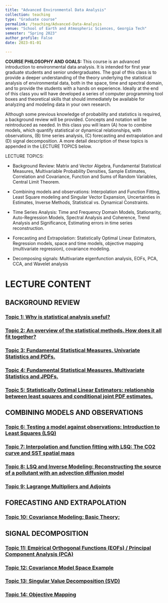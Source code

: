 ```yaml
---
title: "Advanced Environmental Data Analysis"
collection: teaching
type: "Graduate course"
permalink: /teaching/Advanced-Data-Analysis
venue: "School of Earth and Atmospheric Sciences, Georgia Tech"
semester: "Spring 2023"
author_profile: False
date: 2023-01-01

---
```



**COURSE PHILOSOPHY AND GOALS:** This course is an advanced introduction to environmental data analysis. It is intended for first year graduate students and senior undergraduates. The goal of this class is to provide a deeper understanding of the theory underlying the statistical analysis of environmental data, both in the space, time and spectral domain, and to provide the students with a hands on experience. Ideally at the end of this class you will have developed a series of computer programming tool boxes and theoretical skills that should immediately be available for analyzing and modeling data in your own research. 

Although some previous knowledge of probability and statistics is required, a background review will be provided. Concepts and notation will be reintroduced as needed. In this class you will learn (A) how to combine models, which quantify statistical or dynamical relationships, with observations, (B) time series analysis, (C) forecasting and extrapolation and (D) signal decomposition. A more detail description of these topics is appended in the LECTURE TOPICS below.

LECTURE TOPICS:
* Background Review: Matrix and Vector Algebra, Fundamental Statistical Measures, Multivariable Probability Densities, Sample Estimates, Correlation and Covariance, Function and Sums of Random Variables, Central Limit Theorem. 
 
* Combining models and observations: Interpolation and Function Fitting, Least Square modeling and Singular Vector Expansion, Uncertainties in Estimates, Inverse Methods, Statistical vs. Dynamical Constraints.

* Time Series Analysis: Time and Frequency Domain Models, Stationarity, Auto-Regression Models, Spectral Analysis and Coherence, Trend Analysis and Significance, Estimating errors in time series reconstruction.

* Forecasting and Extrapolation: Statistically Optimal Linear Estimators, Regression models, space and time models, objective mapping (multivariate regression), covariance modeling.

* Decomposing signals: Multivariate eigenfunction analysis, EOFs, PCA, CCA, and Wavelet analysis

# LECTURE CONTENT
## BACKGROUND REVIEW
### [Topic 1: Why is statistical analysis useful?](#topic-1-why-is-statistical-analysis-useful)
### [Topic 2: An overview of the statistical methods. How does it all fit together?](#topic-2-an-overview-of-the-statistical-methods-how-does-it-all-fit-together)
### [Topic 3: Fundamental Statistical Measures. Univariate Statistics and PDFs.](#topic-3-fundamental-statistical-measures-univariate-statistics-and-pdfs)
### [Topic 4: Fundamental Statistical Measures. Multivariate Statistics and JPDFs.](#topic-4-fundamental-statistical-measures-multivariate-statistics-and-jpdfs)
### [Topic 5: Statistically Optimal Linear Estimators: relationship between least squares and conditional joint PDF estimates.](#topic-5-statistically-optimal-linear-estimators-relationship-between-least-squares-and-conditional-joint-pdf-estimates)

## COMBINING MODELS AND OBSERVATIONS
### [Topic 6: Testing a model against observations: Introduction to Least Squares (LSQ)](#topic-6-testing-a-model-against-observations-introduction-to-least-squares-lsq)
### [Topic 7: Interpolation and function fitting with LSQ: The CO2 curve and SST spatial maps](#topic-7-interpolation-and-function-fitting-with-lsq-the-co2-curve-and-sst-spatial-maps)
### [Topic 8: LSQ and Inverse Modeling: Reconstructing the source of a pollutant with an advection diffusion model](#topic-8-lsq-and-inverse-modeling-reconstructing-the-source-of-a-pollutant-with-an-advection-diffusion-model)
### [Topic 9: Lagrange Multipliers and Adjoints](#topic-9-lagrange-multipliers-and-adjoints)

## FORECASTING AND EXTRAPOLATION
### [Topic 10: Covariance Modeling; Basic Theory;](#topic-10-covariance-modeling-basic-theory)

## SIGNAL DECOMPOSITION
### [Topic 11: Empirical Orthogonal Functions (EOFs) / Principal Component Analysis (PCA)](#topic-11-empirical-orthogonal-functions-eofs-principal-component-analysis-pca)
### [Topic 12: Covariance Model Space Example](#topic-12-covariance-model-space-example)
### [Topic 13: Singular Value Decomposition (SVD)](#topic-13-singular-value-decomposition-svd)
### [Topic 14: Objective Mapping](#topic-14-objective-mapping)

<!-- TIME SERIES ANALYSIS
### [Topic 15: Understanding Time Processes in the Time Domain, White Noise, Red Noise, Auto-correlation Function, Auto-Regressive Models, Fourier Series](#topic-15-understanding-time-processes-in-the-time-domain-white-noise-red-noise-auto-correlation-function-auto-regressive-models-fourier-series)
### [Topic 16-17: Frequency domain, Spectrum and Autocovariance function, Review Convolution and Cross-correlation, Aliasing, DFT and Tapering](#topic-16-17-frequency-domain-spectrum-and-autocovariance-function-review-convolution-and-cross-correlation-aliasing-dft-and-tapering)
### [Topic 18: Analysis of two or more signals, Cross-Spectra and Coherence](#topic-18-analysis-of-two-or-more-signals-cross-spectra-and-coherence)
-->


